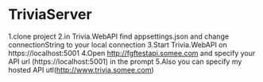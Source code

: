 # TriviaServer
1.clone project
2.in Trivia.WebAPI find appsettings.json and change connectionString to your local connection
3.Start Trivia.WebAPI on https://localhost:5001
4.Open http://fgftestapi.somee.com and specify your API url (https://localhost:5001) in the prompt
5.Also you can specify my hosted API utl(http://www.trivia.somee.com)
